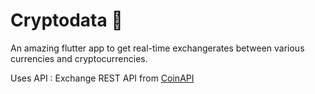 


# Cryptodata 🤑

An amazing flutter app to get real-time exchangerates between various currencies and cryptocurrencies.

Uses API : Exchange REST API from [CoinAPI](https://www.coinapi.io/)
